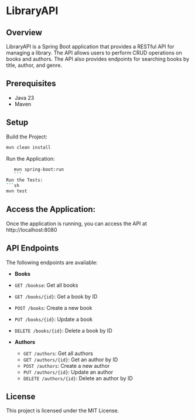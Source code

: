 # LibraryAPI

## Overview
LibraryAPI is a Spring Boot application that provides a RESTful API for managing a library. The API allows users to perform CRUD operations on books and authors. The API also provides endpoints for searching books by title, author, and genre.

## Prerequisites
- Java 23
- Maven

## Setup
Build the Project:
```sh
mvn clean install
```
Run the Application:
 ```sh
    mvn spring-boot:run
    ``` 
Run the Tests:
```sh
mvn test
```

## Access the Application:
Once the application is running, you can access the API at
http://localhost:8080

## API Endpoints
The following endpoints are available:

- **Books**
- `GET /bookse`: Get all books
- `GET /books/{id}`: Get a book by ID
- `POST /books`: Create a new book
- `PUT /books/{id}`: Update a book
- `DELETE /books/{id}`: Delete a book by ID

- **Authors**
    - `GET /authors`: Get all authors
    - `GET /authors/{id}`: Get an author by ID
    - `POST /authors`: Create a new author
    - `PUT /authors/{id}`: Update an author
    - `DELETE /authors/{id}`: Delete an author by ID

## License
This project is licensed under the MIT License.
```

